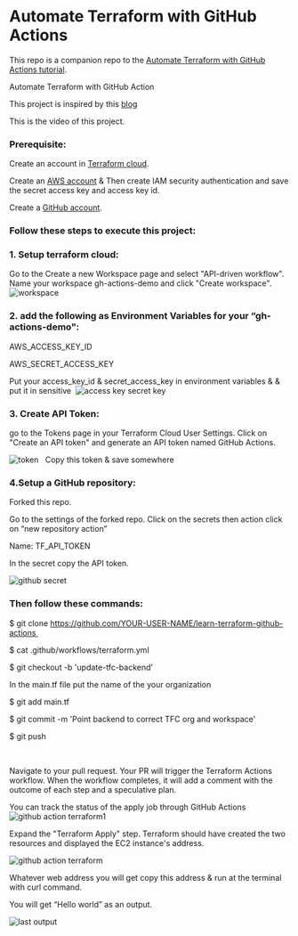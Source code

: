 # Automate Terraform with GitHub Actions

This repo is a companion repo to the [Automate Terraform with GitHub Actions tutorial](https://developer.hashicorp.com/terraform/tutorials/automation/github-actions).

Automate Terraform with GitHub Action 

This project is inspired by this [blog](https://developer.hashicorp.com/terraform/tutorials/automation/github-actions?in=terraform%2Fautomation#aws_secret_access_key)

This is the video of this project.

### Prerequisite:

Create an account in [Terraform cloud](https://app.terraform.io/session).

Create an [AWS account](https://aws.amazon.com/account/) & Then create IAM security authentication and save the secret access key and access key id.

Create a [GitHub account](https://github.com/join).


### Follow these steps to execute this project:
### 1. Setup terraform cloud: 

Go to the Create a new Workspace page and select "API-driven workflow".  Name your workspace gh-actions-demo and click "Create workspace".
![workspace ](https://user-images.githubusercontent.com/115537106/209766151-87679c63-e277-442c-8bb7-9f79cb79ac7e.png)

### 2.  add the following as Environment Variables for your “gh-actions-demo": 

AWS_ACCESS_KEY_ID 

AWS_SECRET_ACCESS_KEY 

Put your access_key_id & secret_access_key in environment variables & & put it in sensitive 
![access key secret key](https://user-images.githubusercontent.com/115537106/209766280-5412926b-434f-4439-ba88-c42b7257190f.png)

### 3. Create API Token: 

go to the Tokens page in your Terraform Cloud User Settings. Click on "Create an API token" and generate an API token named GitHub Actions.

![token](https://user-images.githubusercontent.com/115537106/209768609-132f1349-1da2-4895-9477-4ff733e621e6.png)
 
Copy this token & save somewhere 


### 4.Setup a GitHub repository: 

Forked this repo. 

Go to the settings of the forked repo. Click on the secrets then action click on “new repository action”  

Name: TF_API_TOKEN 

In the secret copy the API token. 

![github secret](https://user-images.githubusercontent.com/115537106/209768698-a281cb61-04b4-42af-afd4-7e351240c403.png)


### Then follow these commands: 

$ git clone https://github.com/YOUR-USER-NAME/learn-terraform-github-actions 

$ cat .github/workflows/terraform.yml 

$ git checkout -b 'update-tfc-backend' 

In the main.tf file put the name of the your organization 

$ git add main.tf 

$ git commit -m 'Point backend to correct TFC org and workspace' 

$ git push 

 

Navigate to your pull request. Your PR will trigger the Terraform Actions workflow. When the workflow completes, it will add a comment with the outcome of each step and a speculative plan. 

You can track the status of the apply job through GitHub Actions 
![github action terraform1](https://user-images.githubusercontent.com/115537106/209768805-cd0e011b-e555-49ed-8685-b54f3b3788b3.png)

Expand the "Terraform Apply" step. Terraform should have created the two resources and displayed the EC2 instance's address. 

![github action terraform](https://user-images.githubusercontent.com/115537106/209768841-83dcd4e0-cf97-4345-80f2-13d0fc8b490e.png)
 

Whatever web address you will get copy this address & run at the terminal with curl command. 

You will get “Hello world” as an output. 

![last output](https://user-images.githubusercontent.com/115537106/209768876-04659e07-1f28-4892-9221-81f1abd6a635.png)

 

 
